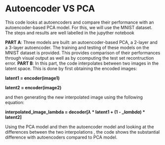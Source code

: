 # Autoencoder VS PCA 

This code looks at autoencoders and compare their performance with an autoencoder-based PCA model. For this, we will use the MNIST dataset. The steps and results are well labelled in the jupyther notebook

__PART A__: Three models are built: an autoencoder-based PCA, a 2-layer and a 3-layer autoencoder. The training and testing of these models on the MNIST dataset is provided. This provides comparison of their performances through visual output as well as by ccomputing the test set recontruction error. 
__PART B__: In this part, the code interpolates between two images in the latent space. This is done by first obtaining the encoded images:

__latent1 = encoder(image1)__ 

__latent2 = encoder(image2)__


and then generating the new interpolated image using the following equation:

__interpolated_image_lambda = decoder[$\lambda$ * latent1 + (1 - $\_lambda$) * latent2]__

Using the PCA model and then the autoencoder model and looking at the differences between the two interpolations , the code shows the substantial difference with autoencoders compared to PCA model.
